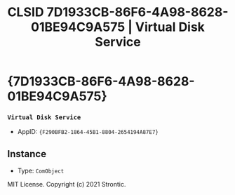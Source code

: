 ﻿---
title: "CLSID 7D1933CB-86F6-4A98-8628-01BE94C9A575 | Virtual Disk Service"
excerpt: What is COM-Object CLSID 7D1933CB-86F6-4A98-8628-01BE94C9A575?
---

# {7D1933CB-86F6-4A98-8628-01BE94C9A575}

### `Virtual Disk Service`
* AppID: `{F290BFB2-1864-45B1-8804-2654194A87E7}`

## Instance

* Type: `ComObject`

MIT License. Copyright (c) 2021 Strontic.


